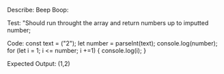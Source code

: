 <!-- Buisness Logic  -->
Describe: Beep Boop:

Test: "Should run throught the array and return numbers up to imputted number;

Code: const text = ("2");
let number = parseInt(text);
console.log(number);
for (let i = 1; i <= number; i +=1) {
  console.log(i);
} 

Expected Output: (1,2)
